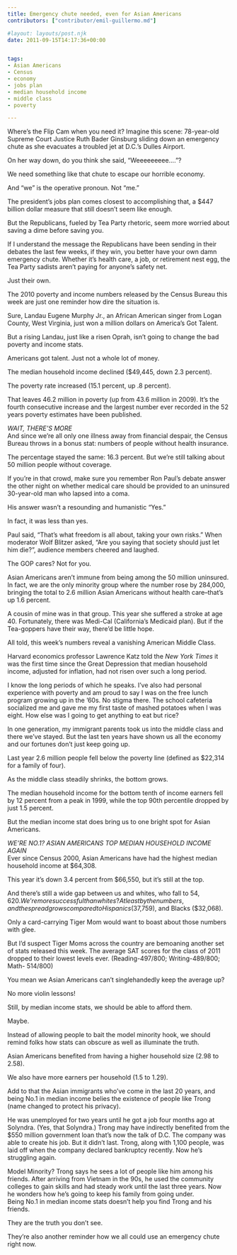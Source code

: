 ```yaml
---
title: Emergency chute needed, even for Asian Americans
contributors: ["contributor/emil-guillermo.md"]

#layout: layouts/post.njk
date: 2011-09-15T14:17:36+00:00


tags:
- Asian Americans
- Census
- economy
- jobs plan
- median household income
- middle class
- poverty

---
```


Where’s the Flip Cam when you need it? Imagine this scene: 78-year-old Supreme Court Justice Ruth Bader Ginsburg sliding down an emergency chute as she evacuates a troubled jet at D.C.’s Dulles Airport.

On her way down, do you think she said, “Weeeeeeeee….”?

We need something like that chute to escape our horrible economy.

And “we” is the operative pronoun.  Not “me.”

The president’s jobs plan comes closest to accomplishing that, a $447 billion dollar measure that still doesn’t seem like enough.

But the Republicans, fueled by Tea Party rhetoric, seem more worried about saving a dime before saving you.

If I understand the message the Republicans have been sending in their debates the last few weeks, if they win, you better have your own damn emergency chute. Whether it’s health care, a job, or retirement nest egg, the Tea Party sadists aren’t paying for anyone’s safety net.  

Just their own.

The 2010 poverty and income numbers released by the Census Bureau this week are just one reminder how dire the situation is.

Sure, Landau Eugene Murphy Jr., an African American singer from Logan County, West Virginia, just won a million dollars on America’s Got Talent.

But a rising Landau, just like a risen Oprah, isn’t going to change the bad poverty and income stats.

Americans got talent. Just not a whole lot of money.

The median household income declined ($49,445, down 2.3 percent).

The poverty rate increased (15.1 percent, up .8 percent).

That leaves 46.2 million in poverty (up from 43.6 million in 2009). It’s the fourth consecutive increase and the largest number ever recorded in the 52 years poverty estimates have been published.  

_WAIT, THERE’S MORE_  
And since we’re all only one illness away from financial despair, the Census Bureau throws in a bonus stat: numbers of people without health insurance.

The percentage stayed the same: 16.3 percent. But we’re still talking about 50 million people without coverage.

If you’re in that crowd, make sure you remember Ron Paul’s debate answer the other night on whether medical care should be provided to an uninsured 30-year-old man who lapsed into a coma.   

His answer wasn’t a resounding and humanistic “Yes.”

In fact, it was less than yes.  

Paul said, “That’s what freedom is all about, taking your own risks.” When moderator Wolf Blitzer asked, “Are you saying that society should just let him die?”, audience members cheered and laughed.

The GOP cares?  Not for you.

Asian Americans aren’t immune from being among the 50 million uninsured. In fact, we are the only minority group where the number rose by 284,000, bringing the total to 2.6 million Asian Americans without health care–that’s up 1.6 percent. 

A cousin of mine was in that group. This year she suffered a stroke at age 40. Fortunately, there was Medi-Cal (California’s Medicaid plan).  But if the Tea-goppers have their way, there’d be little hope.

All told, this week’s numbers reveal a vanishing American Middle Class.

Harvard economics professor Lawrence Katz told the _New York Times_ it was the first time since the Great Depression that median household income, adjusted for inflation, had not risen over such a long period.

I know the long periods of which he speaks. I’ve also had personal experience with poverty and am proud to say I was on the free lunch program growing up in the ’60s. No stigma there. The school cafeteria socialized me and gave me my first taste of mashed potatoes when I was eight. How else was I going to get anything to eat but rice?  

In one generation, my immigrant parents took us into the middle class and there we’ve stayed. But the last ten years have shown us all the economy and our fortunes don’t just keep going up.

Last year 2.6 million people fell below the poverty line (defined as $22,314 for a family of four). 

As the middle class steadily shrinks, the bottom grows.

The median household income for the bottom tenth of income earners fell by 12 percent from a peak in 1999, while the top 90th percentile dropped by just 1.5 percent.

But the median income stat does bring us to one bright spot for Asian Americans.

_WE’RE NO.1? ASIAN AMERICANS TOP MEDIAN HOUSEHOLD INCOME AGAIN_  
Ever since Census 2000, Asian Americans have had the highest median household income at $64,308.

This year it’s down 3.4 percent from $66,550, but it’s still at the top.

And there’s still a wide gap between us and whites, who fall to $54, 620. We’re more successful than whites? At least by the numbers, and the spread grows compared to Hispanics ($37,759), and Blacks ($32,068).  

Only a card-carrying Tiger Mom would want to boast about those numbers with glee.

But I’d suspect Tiger Moms across the country are bemoaning another set of stats released this week. The average SAT scores for the class of 2011 dropped to their lowest levels ever. (Reading-497/800; Writing-489/800; Math- 514/800)

You mean we Asian Americans can’t singlehandedly keep the average up?

No more violin lessons!

Still, by median income stats, we should be able to afford them.

Maybe.

Instead of allowing people to bait the model minority hook, we should remind folks how stats can obscure as well as illuminate the truth.

Asian Americans benefited from having a higher household size (2.98 to 2.58).

We also have more earners per household (1.5 to 1.29).

Add to that the Asian immigrants who’ve come in the last 20 years, and being No.1 in median income belies the existence of people like Trong (name changed to protect his privacy).

He was unemployed for two years until he got a job four months ago at Solyndra. (Yes, that Solyndra.) Trong may have indirectly benefited from the $550 million government loan that’s now the talk of D.C. The company was able to create his job. But it didn’t last. Trong, along with 1,100 people, was laid off when the company declared bankruptcy recently. Now he’s struggling again.  

Model Minority? Trong says he sees a lot of people like him among his friends. After arriving from Vietnam in the 90s, he used the community colleges to gain skills and had steady work until the last three years. Now he wonders how he’s going to keep his family from going under.  
Being No.1 in median income stats doesn’t help you find Trong and his friends.

They are the truth you don’t see.

They’re also another reminder how we all could use an emergency chute right now.
